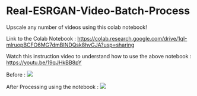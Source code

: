 # Real-ESRGAN-Video-Batch-Process
Upscale any number of videos using this colab notebook!


Link to the Colab Notebook :
https://colab.research.google.com/drive/1qI-mlruopBCFO6MG7dmBINDQsk8hvGJA?usp=sharing

Watch this instruction video to understand how to use the above notebook :
https://youtu.be/19qJHkBB8pY

Before :
![](https://media.giphy.com/media/Rz6PAjnmcGveEEIiAP/giphy.gif)

After Processing using the notebook :
![](https://media.giphy.com/media/SvtNkIgUwASdTzsMq8/giphy.gif)
